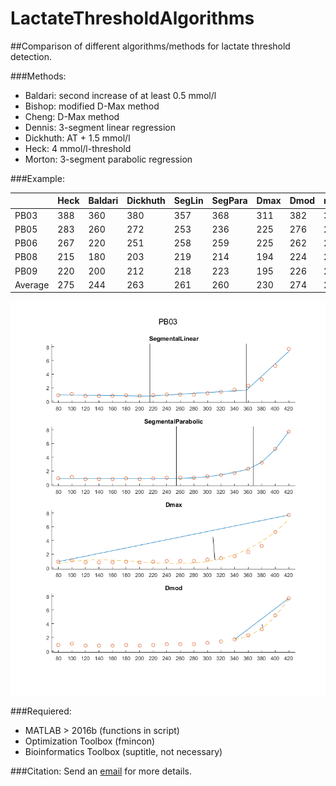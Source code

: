 # LactateThresholdAlgorithms
##Comparison of different algorithms/methods for lactate threshold detection.

###Methods:
* Baldari: second increase of at least 0.5 mmol/l
* Bishop: modified D-Max method
* Cheng: D-Max method
* Dennis: 3-segment linear regression
* Dickhuth: AT + 1.5 mmol/l
* Heck: 4 mmol/l-threshold
* Morton: 3-segment parabolic regression

###Example:

|         | Heck | Baldari | Dickhuth | SegLin | SegPara | Dmax | Dmod | mean | std |
|---------|------|---------|----------|--------|---------|------|------|------|-----|
| PB03    | 388  | 360     | 380      | 357    | 368     | 311  | 382  | 364  | 26  |
| PB05    | 283  | 260     | 272      | 253    | 236     | 225  | 276  | 258  | 21  |
| PB06    | 267  | 220     | 251      | 258    | 259     | 225  | 262  | 249  | 19  |
| PB08    | 215  | 180     | 203      | 219    | 214     | 194  | 224  | 207  | 16  |
| PB09    | 220  | 200     | 212      | 218    | 223     | 195  | 226  | 213  | 12  |
| Average | 275  | 244     | 263      | 261    | 260     | 230  | 274  | 258  | 16  |

![Example](https://raw.githubusercontent.com/A-A-G/LactateThresholdAlgorithms/master/lactate/LactateThreshold2_01.png)

###Requiered:
* MATLAB > 2016b (functions in script)
* Optimization Toolbox (fmincon)
* Bioinformatics Toolbox (suptitle, not necessary)

###Citation:
Send an [email](mailto:alexander@artigagonzalez.de) for more details.